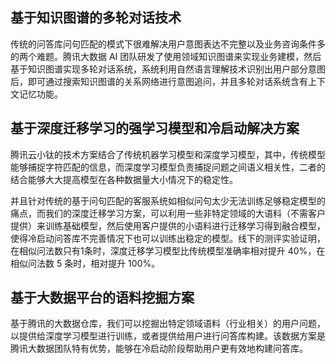 ## 基于知识图谱的多轮对话技术
传统的问答库问句匹配的模式下很难解决用户意图表达不完整以及业务咨询条件多的两个难题。腾讯大数据 AI 团队研发了使用领域知识图谱来实现业务建模，然后基于知识图谱实现多轮对话系统，系统利用自然语言理解技术识别出用户部分意图后，即可通过搜索知识图谱的关系网络进行意图追问，并且多轮对话系统含有上下文记忆功能。

## 基于深度迁移学习的强学习模型和冷启动解决方案
腾讯云小钛的技术方案结合了传统机器学习模型和深度学习模型，其中，传统模型能够捕捉字符匹配的信息，而深度学习模型负责捕捉问题之间语义相关性，二者的结合能够大大提高模型在各种数据量大小情况下的稳定性。

并且针对传统的基于问句匹配的客服系统如相似问句太少无法训练足够稳定模型的痛点，而我们的深度迁移学习方案，可以利用一些非特定领域的大语料（不需客户提供）来训练基础模型，然后使用客户提供的小语料进行迁移学习得到融合模型，使得冷启动问答库不完善情况下也可以训练出稳定的模型。线下的测评实验证明，在相似问法数只有1条时，深度迁移学习模型比传统模型准确率相对提升 40%，在相似问法数 5 条时，相对提升 100%。

## 基于大数据平台的语料挖掘方案
基于腾讯的大数据仓库，我们可以挖掘出特定领域语料（行业相关）的用户问题，以提供给深度学习模型进行训练，或者提供给用户进行问答库构建。该数据方案是腾讯大数据团队特有优势，能够在冷启动阶段帮助用户更有效地构建问答库。